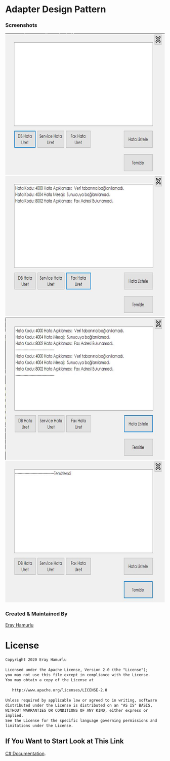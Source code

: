 # Adapter Design Pattern

### Screenshots

<img src="image/1.JPG" alt="Smiley face" height="446" width="675">
<img src="image/2.JPG" alt="Smiley face" height="446" width="675">
<img src="image/3.JPG" alt="Smiley face" height="446" width="675">
<img src="image/4.JPG" alt="Smiley face" height="446" width="675">


### Created & Maintained By

[Eray Hamurlu](https://github.com/erayhamurlu)

# License

    Copyright 2020 Eray Hamurlu

    Licensed under the Apache License, Version 2.0 (the "License");
    you may not use this file except in compliance with the License.
    You may obtain a copy of the License at

       http://www.apache.org/licenses/LICENSE-2.0

    Unless required by applicable law or agreed to in writing, software
    distributed under the License is distributed on an "AS IS" BASIS,
    WITHOUT WARRANTIES OR CONDITIONS OF ANY KIND, either express or implied.
    See the License for the specific language governing permissions and
    limitations under the License.

## If You Want to Start Look at This Link

[C# Documentation](https://docs.microsoft.com/tr-tr/dotnet/csharp/).
